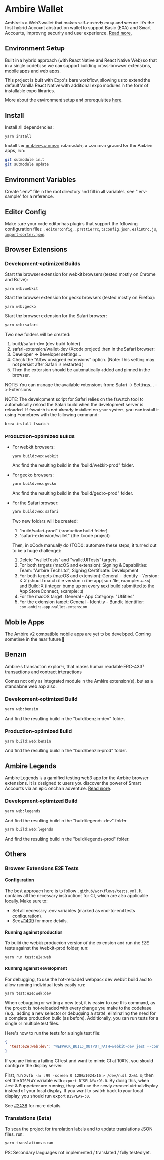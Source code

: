 # Ambire Wallet

Ambire is a Web3 wallet that makes self-custody easy and secure. It's the first hybrid Account abstraction wallet to support Basic (EOA) and Smart Accounts, improving security and user experience. [Read more.](https://www.ambire.com/)

## Environment Setup

Built in a hybrid approach (with React Native and React Native Web) so that in a single codebase we can support building cross-browser extensions, mobile apps and web apps.

This project is built with Expo's bare workflow, allowing us to extend the default Vanilla React Native with additional expo modules in the form of installable expo libraries.

More about the environment setup and prerequisites [here](https://reactnative.dev/docs/environment-setup).

## Install

Install all dependencies:

```bash
yarn install
```

Install the [ambire-common](https://github.com/AmbireTech/ambire-common) submodule, a common ground for the Ambire apps, run:

```bash
git submodule init
git submodule update
```

## Environment Variables

Create ".env" file in the root directory and fill in all variables, see ".env-sample" for a reference.

## Editor Config

Make sure your code editor has plugins that support the following configuration files: `.editorconfig`, `.prettierrc`, `tsconfig.json`, `eslintrc.js`, [`import-sorter.json`](https://github.com/SoominHan/import-sorter).

## Browser Extensions

### Development-optimized Builds

Start the browser extension for webkit browsers (tested mostly on Chrome and Brave):

```bash
yarn web:webkit
```

Start the browser extension for gecko browsers (tested mostly on Firefox):

```bash
yarn web:gecko
```

Start the browser extension for the Safari browser:

```bash
yarn web:safari
```

Two new folders will be created:

1. build/safari-dev (dev build folder)
1. safari-extension/wallet-dev (Xcode project)
   then in the Safari browser:
1. Developer -> Developer settings...
1. Check the “Allow unsigned extensions” option. (Note: This setting may not persist after Safari is restarted.)​
1. Then the extension should be automatically added and pinned in the browser.

NOTE: You can manage the available extensions from: Safari -> Settings... -> Extensions

NOTE: The development script for Safari relies on the fswatch tool to automatically reload the Safari build when the development server is reloaded. If fswatch is not already installed on your system, you can install it using Homebrew with the following command:

```bash
brew install fswatch
```

### Production-optimized Builds

- For webkit browsers:

  ```bash
  yarn build:web:webkit
  ```

  And find the resulting build in the "build/webkit-prod" folder.

- For gecko browsers:

  ```bash
  yarn build:web:gecko
  ```

  And find the resulting build in the "build/gecko-prod" folder.

- For the Safari browser:

  ```bash
  yarn build:web:safari
  ```

  Two new folders will be created:

  1.  "build/safari-prod" (production build folder)
  1.  "safari-extension/wallet" (the Xcode project)

  Then, in xCode manually do (TODO: automate these steps, it turned out to be a huge challenge):

  1.  Delete "walletTests" and "walletUITests" targets.
  1.  For both targets (macOS and extension): Signing & Capabilities: Team: "Ambire Tech Ltd", Signing Certificate: Development
  1.  For both targets (macOS and extension): General - Identity - Version: X.X (should match the version in the app.json file, example: `4.36`) and Build: X (integer, bump up on every next build submitted to the App Store Connect, example: `3`)
  1.  For the macOS target: General - App Category: "Utilities"
  1.  For the extension target: General - Identity - Bundle Identifier: `com.ambire.app.wallet.extension`

## Mobile Apps

The Ambire v2 compatible mobile apps are yet to be developed. Coming sometime in the near future 🤞

## Benzin

Ambire's transaction explorer, that makes human readable ERC-4337 transactions and contract interactions.

Comes not only as integrated module in the Ambire extension(s), but as a standalone web app also.

### Development-optimized Build

```bash
yarn web:benzin
```

And find the resulting build in the "build/benzin-dev" folder.

### Production-optimized Build

```bash
yarn build:web:benzin
```

And find the resulting build in the "build/benzin-prod" folder.

## Ambire Legends

Ambire Legends is a gamified testing web3 app for the Ambire browser extensions. It is designed to users you discover the power of Smart Accounts via an epic onchain adventure. [Read more](https://legends.ambire.com/).

### Development-optimized Build

```bash
yarn web:legends
```

And find the resulting build in the "build/legends-dev" folder.

```bash
yarn build:web:legends
```

And find the resulting build in the "build/legends-prod" folder.

## Others

### Browser Extensions E2E Tests

#### Configuration

The best approach here is to follow `.github/workflows/tests.yml`. It contains all the necessary instructions for CI, which are also applicable locally. Make sure to:

- Set all necessary .env variables (marked as end-to-end tests configuration).
- See [#1409](https://github.com/AmbireTech/ambire-app/pull/1409) for more details.

#### Running against production

To build the webkit production version of the extension and run the E2E tests against the /webkit-prod folder, run:

```bash
yarn run test:e2e:web
```

#### Running against development

For debugging, to use the hot-reloaded webpack dev webkit build and to allow running individual tests easily run:

```bash
yarn test:e2e:web:dev
```

When debugging or writing a new test, it is easier to use this command, as the project is hot-reloaded with every change you make to the codebase (e.g., adding a new selector or debugging a state), eliminating the need for a complete production build (as before). Additionally, you can run tests for a single or multiple test files.

Here's how to run the tests for a single test file:

```json
{
  "test:e2e:web:dev": "WEBPACK_BUILD_OUTPUT_PATH=webkit-dev jest --config=./tests/jest.config.js -- ./tests/basic_account/ba_transactions.test.js"
}
```

If you are fixing a failing CI test and want to mimic CI at 100%, you should configure the display server:

First, run `Xvfb -ac :99 -screen 0 1280x1024x16 > /dev/null 2>&1 &`, then set the `DISPLAY` variable with `export DISPLAY=:99.0`. By doing this, when Jest & Puppeteer are running, they will use the newly created virtual display instead of your local display. If you want to switch back to your local display, you should run export `DISPLAY=:0`.

See [#2438](https://github.com/AmbireTech/ambire-app/pull/2438) for more details.

### Translations (Beta)

To scan the project for translation labels and to update translations JSON files, run:

```bash
yarn translations:scan
```

PS: Secondary languages not implemented / translated / fully tested yet.
